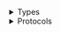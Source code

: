 <details>
<summary>Types</summary>

  - [ChannelListSortingKey](/ChannelListSortingKey)
  - [ChannelMemberListSortingKey](/ChannelMemberListSortingKey)
  - [Sorting](/Sorting)
  - [UserListSortingKey](/UserListSortingKey)

</details>

<details>
<summary>Protocols</summary>

  - [SortingKey](/SortingKey)

</details>
